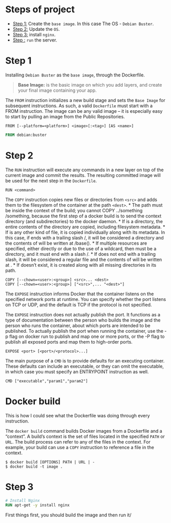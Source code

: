 # Steps of project

 * [Step 1:](https://github.com/mlanca-c/ft_server/blob/main/how.md#step-1) Create the ```base image```. In this case The OS - ```Debian Buster```.
 * [Step 2:](https://github.com/mlanca-c/ft_server/blob/main/how.md#step-2) Update the ```OS```.
 * [Step 3:](https://github.com/mlanca-c/ft_server/blob/main/how.md#step-3) install ```nginx```.
 * [Step :](https://github.com/mlanca-c/ft_server/blob/main/how.md#step-) ```run``` the server.

# Step 1
 
 Installing ```Debian Buster``` as the ```base image```, through the Dockerfile.

 > **Base Image:** is the basic image on which you add layers, and create your final image containing your app.

 The ```FROM``` instruction initializes a new build stage and sets the ```Base Image``` for subsequent instructions. As such, a valid ```Dockerfile``` must start with a FROM instruction. The image can be any valid image – it is especially easy to start by pulling an image from the Public Repositories.

 ```FROM [--platform=<platform>] <image>[:<tag>] [AS <name>]```

 ```Dockerfile
 FROM debian:buster
 ```

# Step 2

 The ```RUN``` instruction will execute any commands in a new layer on top of the current image and commit the results. The resulting committed image will be used for the next step in the ```Dockerfile```.

 ```RUN <command>```

 The ```COPY``` instruction copies new files or directories from ```<src>``` and adds them to the filesystem of the container at the path ```<dest>```.
	* The <src> path must be inside the context of the build; you cannot COPY ../something /something, because the first step of a docker build is to send the context directory (and subdirectories) to the docker daemon.
	* If <src> is a directory, the entire contents of the directory are copied, including filesystem metadata.
	* If <src> is any other kind of file, it is copied individually along with its metadata. In this case, if <dest> ends with a trailing slash /, it will be considered a directory and the contents of <src> will be written at <dest>/base(<src>).
	* If multiple <src> resources are specified, either directly or due to the use of a wildcard, then <dest> must be a directory, and it must end with a slash /.
	* If <dest> does not end with a trailing slash, it will be considered a regular file and the contents of <src> will be written at <dest>.
	* If <dest> doesn’t exist, it is created along with all missing directories in its path.

 ```
 COPY [--chown=<user>:<group>] <src>... <dest>
 COPY [--chown=<user>:<group>] ["<src>",... "<dest>"]
 ```

 The ```EXPOSE``` instruction informs Docker that the container listens on the specified network ports at runtime. You can specify whether the port listens on TCP or UDP, and the default is TCP if the protocol is not specified.

 The ```EXPOSE``` instruction does not actually publish the port. It functions as a type of documentation between the person who builds the image and the person who runs the container, about which ports are intended to be published. To actually publish the port when running the container, use the -p flag on docker run to publish and map one or more ports, or the -P flag to publish all exposed ports and map them to high-order ports.

 ```EXPOSE <port> [<port>/<protocol>...]```


 The main purpose of a ```CMD``` is to provide defaults for an executing container. These defaults can include an executable, or they can omit the executable, in which case you must specify an ENTRYPOINT instruction as well.

 ```CMD ["executable","param1","param2"]```

# Docker build

 This is how I could see what the Dockerfile was doing through every instruction.

 The ```docker build``` command builds Docker images from a Dockerfile and a “context”. A build’s context is the set of files located in the specified ```PATH``` or ```URL```.
 The build process can refer to any of the files in the context. 
 For example, your build can use a ````COPY```` instruction to reference a file in the context.

 ```Shell
 $ docker build [OPTIONS] PATH | URL | -
 $ docker build -t image .
 ```
# Step 3

 ```Dockerfile
 # Install Nginx
 RUN apt-get -y install nginx
 ```
 First things first, you should build the image and then run it/
